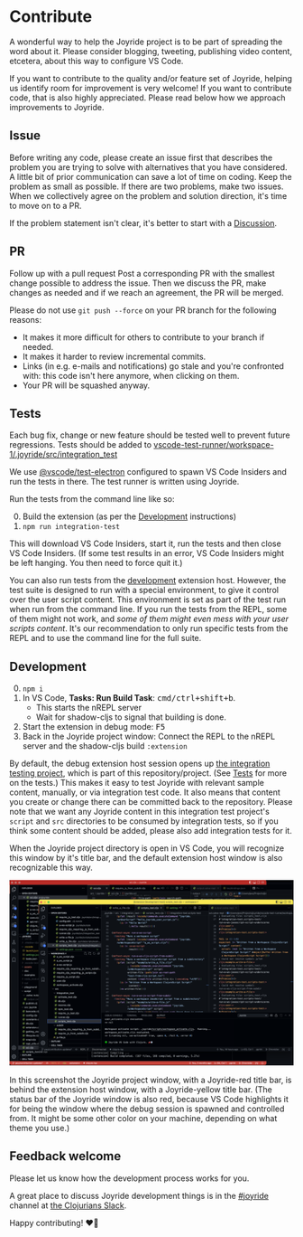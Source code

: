 # Contribute

A wonderful way to help the Joyride project is to be part of spreading the word about it. Please consider blogging, tweeting, publishing video content, etcetera, about this way to configure VS Code.

If you want to contribute to the quality and/or feature set of Joyride, helping us identify room for improvement is very welcome! If you want to contribute code, that is also highly appreciated. Please read below how we approach improvements to Joyride.

## Issue

Before writing any code, please create an issue first that describes the problem
you are trying to solve with alternatives that you have considered. A little bit
of prior communication can save a lot of time on coding. Keep the problem as
small as possible. If there are two problems, make two issues. When we
collectively agree on the problem and solution direction, it's time to move on
to a PR.

If the problem statement isn't clear, it's better to start with a
[Discussion](https://github.com/BetterThanTomorrow/joyride/discussions).

## PR

Follow up with a pull request Post a corresponding PR with the smallest change
possible to address the issue. Then we discuss the PR, make changes as needed
and if we reach an agreement, the PR will be merged.

Please do not use `git push --force` on your PR branch for the following reasons:

- It makes it more difficult for others to contribute to your branch if needed.
- It makes it harder to review incremental commits.
- Links (in e.g. e-mails and notifications) go stale and you're confronted with: this code isn't here anymore, when clicking on them.
- Your PR will be squashed anyway.

## Tests

Each bug fix, change or new feature should be tested well to prevent future
regressions.  Tests should be added to
[vscode-test-runner/workspace-1/.joyride/src/integration_test](vscode-test-runner/workspace-1/.joyride/src/integration_test)

We use [@vscode/test-electron](https://code.visualstudio.com/api/working-with-extensions/testing-extension) configured to spawn VS Code Insiders and run the tests in there. The test runner is written using Joyride.

Run the tests from the command line like so:

0. Build the extension (as per the [Development](#development) instructions)
1. `npm run integration-test`

This will download VS Code Insiders, start it, run the tests and then close VS Code Insiders. (If some test results in an error, VS Code Insiders might be left hanging. You then need to force quit it.)

You can also run tests from the [development](#development) extension host. However, the test suite is designed to run with a special environment, to give it control over the user script content. This environment is set as part of the test run when run from the command line. If you run the tests from the REPL, some of them might not work, and _some of them might even mess with your user scripts content_. It's our recommendation to only run specific tests from the REPL and to use the command line for the full suite.

## Development

0. `npm i`
1. In VS Code, **Tasks: Run Build Task**: <kbd>cmd/ctrl+shift+b</kbd>.
   - This starts the nREPL server
   - Wait for shadow-cljs to signal that building is done.
1. Start the extension in debug mode: <kbd>F5</kbd>
1. Back in the Joyride project window: Connect the REPL to the nREPL server and the shadow-cljs build `:extension`

By default, the debug extension host session opens up [the integration testing project](vscode-test-runner/workspace-1/), which is part of this repository/project. (See [Tests](#tests) for more on the tests.) This makes it easy to test Joyride with relevant sample content, manually, or via integration test code. It also means that content you create or change there can be committed back to the repository. Please note that we want any Joyride content in this integration test project's `script` and `src` directories to be consumed by integration tests, so if you think some content should be added, please also add integration tests for it.

When the Joyride project directory is open in VS Code, you will recognize this window by it's title bar, and the default extension host window is also recognizable this way.

![Joyride Development Exension Host](assets/joyride-development-windows.png)

In this screenshot the Joyride project window, with a Joyride-red title bar, is behind the extension host window, with a Joyride-yellow title bar. (The status bar of the Joyride window is also red, because VS Code highlights it for being the window where the debug session is spawned and controlled from. It might be some other color on your machine, depending on what theme you use.)

## Feedback welcome

Please let us know how the development process works for you.

A great place to discuss Joyride development things is in the [#joyride](https://clojurians.slack.com/archives/C03DPCLCV9N) channel at [the Clojurians Slack](http://clojurians.net/).

Happy contributing! ❤️🙏